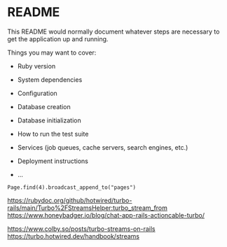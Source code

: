 # README

This README would normally document whatever steps are necessary to get the
application up and running.

Things you may want to cover:

* Ruby version

* System dependencies

* Configuration

* Database creation

* Database initialization

* How to run the test suite

* Services (job queues, cache servers, search engines, etc.)

* Deployment instructions

* ...


```
Page.find(4).broadcast_append_to("pages")
```

https://rubydoc.org/github/hotwired/turbo-rails/main/Turbo%2FStreamsHelper:turbo_stream_from
https://www.honeybadger.io/blog/chat-app-rails-actioncable-turbo/

https://www.colby.so/posts/turbo-streams-on-rails
https://turbo.hotwired.dev/handbook/streams
